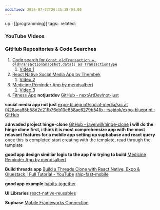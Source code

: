 ```yaml
---
modified: 2025-07-22T20:35:38-04:00
---
```

up:: [[programming]]
tags:: 
related: 

### YouTube Videos

### GitHub Repositories & Code Searches
1. [Code search for `Const oldTransaction = oldTransactionSnapshot.data() as TransactionType`](https://github.com/search?q=Const+oldTransaction+%3D+oldTransactionSnapshot.data()+as+TransactionType&type=code)
	1. [Video 1](https://www.youtube.com/watch?v=SLLLGF3PwUA)
2. [React Native Social Media App by Thembek](https://github.com/Thembek/react-native-social-media-app)
	1. [Video 2](https://www.youtube.com/watch?v=fX89gDDDp5M)
3. [Medicine Reminder App by mendsalbert](https://github.com/mendsalbert/medicine-reminder-app)
	1. [Video 3](https://www.youtube.com/watch?v=fcpZeYeINDw)
4. [Fitness App](https://github.com/gervais-amoah/Fitness)
**notjustdev**
[GitHub - nextArtDev/not-just](https://github.com/nextArtDev/not-just)

**social media app not just**
[expo-blueprint/social-media/src at f428aea85b58d2c21fb76eb10e858ae6279b54fb · rsajdok/expo-blueprint · GitHub](https://github.com/rsajdok/expo-blueprint/tree/f428aea85b58d2c21fb76eb10e858ae6279b54fb/social-media/src)

**adnvaded project hinge-clone**
[GitHub - javelwill/hinge-clone](https://github.com/javelwill/hinge-clone)
**i will do the hinge clone first, i think it is most comprehensize app with the most relavant features for a mobile app**
**setting up supbabase and react query**
once this is completed start creating with the template, read through the template

**good app design similiar logic to the app i'm trying to build**
[Medicine Reminder App by mendsalbert](https://github.com/mendsalbert/medicine-reminder-app)

**Build threads app**
[Build a Threads Clone with React Native, Expo & Gluestack | Full Tutorial - YouTube](https://www.youtube.com/playlist?list=PLJeCS8DwkVT_UcuAIhx9dg1kc3UzcKevl)
[ship-fast-mobile](https://github.com/viviandotdev/ship-mobile-fast)

**good app example**
[habits-together](https://github1s.com/habits-together/app/blob/HEAD/babel.config.js)


**UI Libraries**
[react-native-reusables](https://github.com/mrzachnugent/react-native-reusables)

**Supbase**
[Mobile Frameworks Connection](https://supabase.com/dashboard/project/ttszcmojbdtylwpqxnqt/database/schemas?showConnect=true)